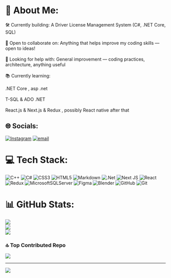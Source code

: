 # 💫 About Me:
🛠️ Currently building: A Driver License Management System (C#, .NET Core, SQL)<br><br>🤝 Open to collaborate on: Anything that helps improve my coding skills — open to ideas!<br><br>🧠 Looking for help with: General improvement — coding practices, architecture, anything useful<br><br>📚 Currently learning:<br><br>.NET Core , asp .net<br><br>T-SQL & ADO .NET<br><br>React.js & Next.js & Redux , possibly React native after that 


## 🌐 Socials:
[![Instagram](https://img.shields.io/badge/Instagram-%23E4405F.svg?logo=Instagram&logoColor=white)](https://instagram.com/amrokhalfa13) [![email](https://img.shields.io/badge/Email-D14836?logo=gmail&logoColor=white)](mailto:mioakiyamakh@gmail.com) 

# 💻 Tech Stack:
![C++](https://img.shields.io/badge/c++-%2300599C.svg?style=for-the-badge&logo=c%2B%2B&logoColor=white) ![C#](https://img.shields.io/badge/c%23-%23239120.svg?style=for-the-badge&logo=csharp&logoColor=white) ![CSS3](https://img.shields.io/badge/css3-%231572B6.svg?style=for-the-badge&logo=css3&logoColor=white) ![HTML5](https://img.shields.io/badge/html5-%23E34F26.svg?style=for-the-badge&logo=html5&logoColor=white) ![Markdown](https://img.shields.io/badge/markdown-%23000000.svg?style=for-the-badge&logo=markdown&logoColor=white) ![.Net](https://img.shields.io/badge/.NET-5C2D91?style=for-the-badge&logo=.net&logoColor=white) ![Next JS](https://img.shields.io/badge/Next-black?style=for-the-badge&logo=next.js&logoColor=white) ![React](https://img.shields.io/badge/react-%2320232a.svg?style=for-the-badge&logo=react&logoColor=%2361DAFB) ![Redux](https://img.shields.io/badge/redux-%23593d88.svg?style=for-the-badge&logo=redux&logoColor=white) ![MicrosoftSQLServer](https://img.shields.io/badge/Microsoft%20SQL%20Server-CC2927?style=for-the-badge&logo=microsoft%20sql%20server&logoColor=white) ![Figma](https://img.shields.io/badge/figma-%23F24E1E.svg?style=for-the-badge&logo=figma&logoColor=white) ![Blender](https://img.shields.io/badge/blender-%23F5792A.svg?style=for-the-badge&logo=blender&logoColor=white) ![GitHub](https://img.shields.io/badge/github-%23121011.svg?style=for-the-badge&logo=github&logoColor=white) ![Git](https://img.shields.io/badge/git-%23F05033.svg?style=for-the-badge&logo=git&logoColor=white)
# 📊 GitHub Stats:
![](https://github-readme-stats.vercel.app/api?username=Yui13KH&theme=dark&hide_border=false&include_all_commits=false&count_private=false)<br/>
![](https://nirzak-streak-stats.vercel.app/?user=Yui13KH&theme=dark&hide_border=false)<br/>
![](https://github-readme-stats.vercel.app/api/top-langs/?username=Yui13KH&theme=dark&hide_border=false&include_all_commits=false&count_private=false&layout=compact)

### 🔝 Top Contributed Repo
![](https://github-contributor-stats.vercel.app/api?username=Yui13KH&limit=5&theme=dark&combine_all_yearly_contributions=true)

---
[![](https://visitcount.itsvg.in/api?id=Yui13KH&icon=0&color=0)](https://visitcount.itsvg.in)

<!-- Made with GPRM thanks guys -->